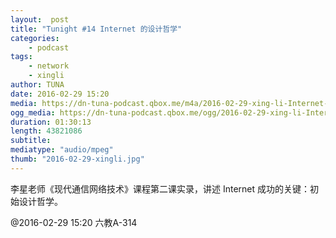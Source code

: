 ```yaml
---
layout:  post
title: "Tunight #14 Internet 的设计哲学"
categories:
    - podcast
tags:
    - network
    - xingli
author: TUNA
date: 2016-02-29 15:20
media: https://dn-tuna-podcast.qbox.me/m4a/2016-02-29-xing-li-Internet-Design.m4a
ogg_media: https://dn-tuna-podcast.qbox.me/ogg/2016-02-29-xing-li-Internet-Design.ogg
duration: 01:30:13
length: 43821086
subtitle: 
mediatype: "audio/mpeg"
thumb: "2016-02-29-xingli.jpg"
---
```


李星老师《现代通信网络技术》课程第二课实录，讲述 Internet 成功的关键：初始设计哲学。

@2016-02-29 15:20 六教A-314

